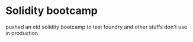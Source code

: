 # Solidity bootcamp

pushed an old solidity bootcamp to test foundry and other stuffs
don't use in production